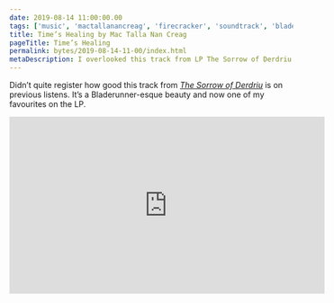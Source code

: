 ```yaml
---
date: 2019-08-14 11:00:00.00
tags: ['music', 'mactallanancreag', 'firecracker', 'soundtrack', 'bladerunner', 'scottish']
title: Time’s Healing by Mac Talla Nan Creag
pageTitle: Time’s Healing
permalink: bytes/2019-08-14-11-00/index.html
metaDescription: I overlooked this track from LP The Sorrow of Derdriu on previous listens, but won’t again.
---
```


Didn’t quite register how good this track from [_The Sorrow of Derdriu_](/bytes/mac-talla-nan-creag-the-sorrow-of-derdiu) is on previous listens. It’s a Bladerunner-esque beauty and now one of my favourites on the LP. 

<div class="aspect-ratio-wide">
  <!-- retain width and height attributes as a baseline before progressively enhancing -->
  <iframe title="Video of Time’s Healing by Mac Talla Nan Creag" loading="lazy" width="560" height="315" src="https://www.youtube-nocookie.com/embed/frGA7BwM7mo" frameborder="0" allow="accelerometer; autoplay; encrypted-media; gyroscope; picture-in-picture" allowfullscreen></iframe>
</div>
